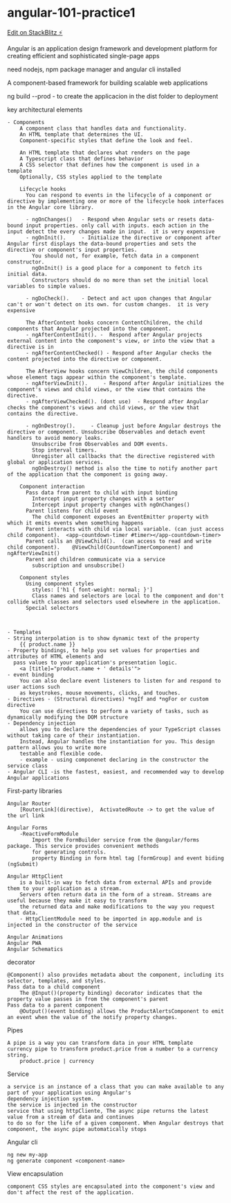 # angular-101-practice1

[Edit on StackBlitz ⚡️](https://stackblitz.com/edit/angular-101-practice1)

Angular is an application design framework and development platform for creating efficient 
and sophisticated single-page apps

need nodejs, npm package manager and angular cli installed

A component-based framework for building scalable web applications

ng build --prod   - to create the applicacion in the dist folder to deployment

key architectural elements

    - Components
        A component class that handles data and functionality.
        An HTML template that determines the UI.
        Component-specific styles that define the look and feel.

        An HTML template that declares what renders on the page
        A Typescript class that defines behavior
        A CSS selector that defines how the component is used in a template
        Optionally, CSS styles applied to the template

        Lifecycle hooks
          You can respond to events in the lifecycle of a component or directive by implementing one or more of the lifecycle hook interfaces in the Angular core library.

          - ngOnChanges()   - Respond when Angular sets or resets data-bound input properties. only call with inputs. each action in the input detect the every changes made in input.  it is very expensive
          - ngOnInit().     - Initialize the directive or component after Angular first displays the data-bound properties and sets the directive or component's input properties.
            You should not, for example, fetch data in a component constructor.
            ngOnInit() is a good place for a component to fetch its initial data.
            Constructors should do no more than set the initial local variables to simple values.
          
          - ngDoCheck().    - Detect and act upon changes that Angular can't or won't detect on its own. for custom changes.  it is very expensive

          The AfterContent hooks concern ContentChildren, the child components that Angular projected into the component.
          - ngAfterContentInit(). -  Respond after Angular projects external content into the component's view, or into the view that a directive is in
          - ngAfterContentChecked()	- Respond after Angular checks the content projected into the directive or component.
          
          The AfterView hooks concern ViewChildren, the child components whose element tags appear within the component's template.
          - ngAfterViewInit().     - Respond after Angular initializes the component's views and child views, or the view that contains the directive.
          - ngAfterViewChecked(). (dont use)  - Respond after Angular checks the component's views and child views, or the view that contains the directive. 
          
          - ngOnDestroy().     - Cleanup just before Angular destroys the directive or component. Unsubscribe Observables and detach event handlers to avoid memory leaks.
            Unsubscribe from Observables and DOM events.
            Stop interval timers.
            Unregister all callbacks that the directive registered with global or application services.
            ngOnDestroy() method is also the time to notify another part of the application that the component is going away.

        Component interaction
          Pass data from parent to child with input binding
            Intercept input property changes with a setter
            Intercept input property changes with ngOnChanges()
          Parent listens for child event
            The child component exposes an EventEmitter property with which it emits events when something happens
          Parent interacts with child via local variable. (can just access child component).  <app-countdown-timer #timer></app-countdown-timer>
          Parent calls an @ViewChild().  (can access to read and write child component).    @ViewChild(CountdownTimerComponent) and ngAfterViewInit()
          Parent and children communicate via a service
            subscription and unsubscribe()
        
        Component styles
          Using component styles
            styles: ['h1 { font-weight: normal; }']
            Class names and selectors are local to the component and don't collide with classes and selectors used elsewhere in the application.
          Special selectors
            
          

    - Templates
    - String interpolation is to show dynamic text of the property
        {{ product.name }}
    - Property bindings, to help you set values for properties and attributes of HTML elements and 
      pass values to your application's presentation logic.
        <a [title]="product.name + ' details'">
    - event binding
        You can also declare event listeners to listen for and respond to user actions such 
        as keystrokes, mouse movements, clicks, and touches.
    - Directives - (Structural directives) *ngIf and *ngFor or custom directive
        You can use directives to perform a variety of tasks, such as dynamically modifying the DOM structure
    - Dependency injection 
        allows you to declare the dependencies of your TypeScript classes without taking care of their instantiation. 
        Instead, Angular handles the instantiation for you. This design pattern allows you to write more 
        testable and flexible code.
        - example - using componenet declaring in the constructor the service class
    - Angular CLI -is the fastest, easiest, and recommended way to develop Angular applications

First-party libraries

    Angular Router  
        [RouterLink](directive),  ActivatedRoute -> to get the value of the url link

    Angular Forms
        -ReactiveFormModule
            Import the FormBuilder service from the @angular/forms package. This service provides convenient methods 
            for generating controls.
            property Binding in form html tag [formGroup] and event biding (ngSubmit)

    Angular HttpClient
        is a built-in way to fetch data from external APIs and provide them to your application as a stream.
        Servers often return data in the form of a stream. Streams are useful because they make it easy to transform
        the returned data and make modifications to the way you request that data.
        - HttpClientModule need to be imported in app.module and is injected in the constructor of the service
        
    Angular Animations
    Angular PWA
    Angular Schematics

decorator 

    @Component() also provides metadata about the component, including its selector, templates, and styles.
    Pass data to a child component
        The @Input()(property binding) decorator indicates that the property value passes in from the component's parent
    Pass data to a parent component
        @Output()(event binding) allows the ProductAlertsComponent to emit an event when the value of the notify property changes.

Pipes

    A pipe is a way you can transform data in your HTML template
    currency pipe to transform product.price from a number to a currency string.
        product.price | currency

Service

    a service is an instance of a class that you can make available to any part of your application using Angular's
    dependency injection system.
    the service is injected in the constructor
    service that using httpCliente, The async pipe returns the latest value from a stream of data and continues 
    to do so for the life of a given component. When Angular destroys that component, the async pipe automatically stops

Angular cli
    
    ng new my-app
    ng generate component <component-name>   

View encapsulation

    component CSS styles are encapsulated into the component's view and don't affect the rest of the application.
